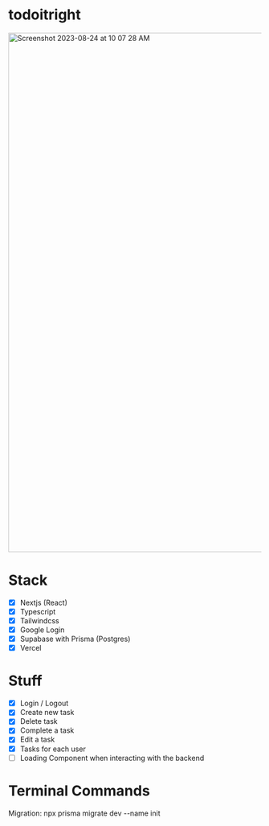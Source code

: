 # todoitright
<img width="1033" alt="Screenshot 2023-08-24 at 10 07 28 AM" src="https://github.com/realTristan/todoitright/assets/75189508/c71ee101-047d-4752-bdf8-cced50e9e5a7">

# Stack
- [X] Nextjs (React)
- [X] Typescript
- [X] Tailwindcss
- [X] Google Login
- [X] Supabase with Prisma (Postgres)
- [X] Vercel

# Stuff
- [X] Login / Logout
- [X] Create new task
- [X] Delete task
- [X] Complete a task
- [X] Edit a task
- [X] Tasks for each user
- [ ] Loading Component when interacting with the backend

# Terminal Commands
Migration: npx prisma migrate dev --name init
